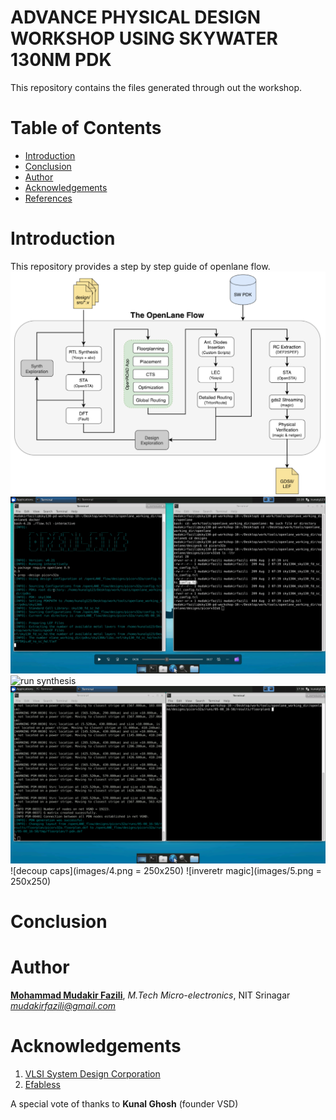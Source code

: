# ADVANCE PHYSICAL DESIGN WORKSHOP USING SKYWATER 130NM PDK

This repository contains the files generated through out the workshop. 

# Table of Contents
- [Introduction](#introduction)
- [Conclusion](#conclusion)
- [Author](#author)
- [Acknowledgements](#acknowledgements)
- [References](#references)

# Introduction

This repository provides a step by step guide of openlane flow.
![flow](images/0.png)
![starting openlane](images/1.png)
![run synthesis](images/2.png)
![run floorplan](images/3.png)
![decoup caps](images/4.png = 250x250)
![inveretr magic](images/5.png = 250x250)

# Conclusion



# Author
[**Mohammad Mudakir Fazili**](https://www.linkedin.com/in/mudakirfazili14/), *M.Tech Micro-electronics*, NIT Srinagar                                                                                           
*mudakirfazili@gmail.com*

# Acknowledgements
1. [VLSI System Design Corporation](https://www.vlsisystemdesign.com/)
2. [Efabless](https://efabless.com)

A special vote of thanks to **Kunal Ghosh** (founder VSD)

